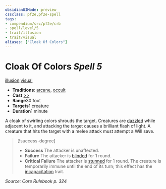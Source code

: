 ```yaml
---
obsidianUIMode: preview
cssclass: pf2e,pf2e-spell
tags:
- compendium/src/pf2e/crb
- spell/level/5
- trait/illusion
- trait/visual
aliases: ["Cloak Of Colors"]
---
```

# Cloak Of Colors *Spell 5*   
[illusion](/rules/traits/illusion.md)  [visual](/rules/traits/visual.md)  

- **Traditions**: [arcane](/rules/traits/arcane.md), [occult](/rules/traits/occult.md)
- **Cast** [>>](/rules/core-rulebook/chapter-9-playing-the-game.md#Actions "Two-Action") 
- **Range**30 foot
- **Targets**1 creature
- **Duration**1 minute

A cloak of swirling colors shrouds the target. Creatures are [dazzled](/rules/conditions.md#Dazzled) while adjacent to it, and attacking the target causes a brilliant flash of light. A creature that hits the target with a melee attack must attempt a Will save.

> [!success-degree] 
> - **Success** The attacker is unaffected.
> - **Failure** The attacker is [blinded](/rules/conditions.md#Blinded) for 1 round.
> - **Critical Failure** The attacker is [stunned](/rules/conditions.md#Stunned) for 1 round. The creature is temporarily immune until the end of its turn; this effect has the [incapacitation](/rules/traits/incapacitation.md) trait.

*Source: Core Rulebook p. 324*